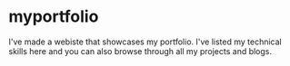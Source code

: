 # myportfolio
I've made a webiste that showcases my portfolio. I've listed my technical skills here and you can also browse through all my projects and blogs.
